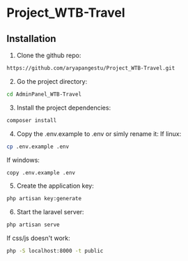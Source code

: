 # Project_WTB-Travel

## Installation

1. Clone the github repo:

```bash
https://github.com/aryapangestu/Project_WTB-Travel.git
```
2. Go the project directory:

```bash
cd AdminPanel_WTB-Travel
```
3. Install the project dependencies:
```bash
composer install
```
4. Copy the .env.example to .env or simly rename it:
If linux:
```bash
cp .env.example .env
```

If windows:
```bash
copy .env.example .env
```
5. Create the application key:
```bash
php artisan key:generate
```
6. Start the laravel server:
```bash
php artisan serve
```
If css/js doesn't work:
```bash
php -S localhost:8000 -t public
```
